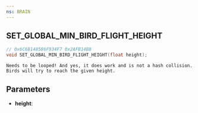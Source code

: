 ```yaml
---
ns: BRAIN
---
```

## SET_GLOBAL_MIN_BIRD_FLIGHT_HEIGHT

```c
// 0x6C6B148586F934F7 0x2AFB14B8
void SET_GLOBAL_MIN_BIRD_FLIGHT_HEIGHT(float height);
```

```
Needs to be looped! And yes, it does work and is not a hash collision.  
Birds will try to reach the given height.  
```

## Parameters
* **height**: 

